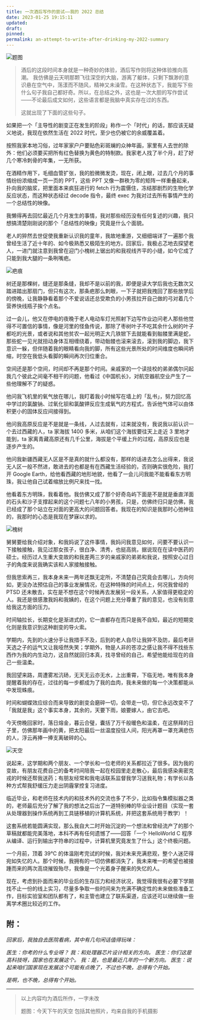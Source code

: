 ```yaml
---
title: 一次酒后写作的尝试——我的 2022 总结
date: 2023-01-25 19:15:11
updated:
draft:
pinned:
permalink: an-attempt-to-write-after-drinking-my-2022-summary
---
```


![题图](images/title.jpg)

>酒后的这段时间本身就是一种奇妙的体验，酒后写作则将这种体验推向高潮。
>我仿佛是云天明那颗飞往深空的大脑，游离了躯体，只剩下飘渺的意识悬在空气中，荡漾而不随风，精神又未澡雪。在这种状态下，我能写下些什么句子我自己都好奇。所以，在总结之外，这也是一次大胆的写作尝试——不论最后成文如何，这些语言都是我脑中真实存在过的东西。
>
>这就出现了下面的这些句子。


如果把一个「主导性的剧变正在发生的阶段」称作一个「时代」的话，那应该无疑义地说，我现在依然生活在 2022 时代，至少也仍被它的余威覆盖着。

按照我家本地习俗，过年家家户户要贴色彩斑斓的众神年画，家里有人去世的除外：他们必须要买把所有红色替换为黄色的特制款。我家老人找了半个月，赶了好几个寒冷刺骨的年集，一无所获。

在酒精作用下，毛细血管扩张，我的脸微微发烫，现在，闭上眼，过去几个月的事情纷纷浓缩成一页一页的 PPT，这些 PPT 又像一群秩为零的矩阵一样重叠起来，扑向我的脑浆，把里面本来疯狂进行的 fetch 行为震慑住，冻结那剧烈的生物化学反应状态，而这种状态经过 decode 指令，最终 exec 为我对过去所有事情产生的一个总结性的映像。

我懒得再去回忆最近几个月发生的事情，我对那些经历没有任何复述的兴趣，我只想搞清楚刚刚说的那个「总结性的映像」究竟是什么个面貌。

老人的猝然去世促使我重新认识我的童年，我故地重游，又细细端详了一遍那个我曾经生活了近十年的、如今极熟悉又极陌生的地方。回家后，我极忐忑地去探望老人，一进门就注意到我曾在迎门小槐树上锯出的和我视线齐平的小缝，如今它成了只能到我大腿的一条咧嘴疤。

![疤痕](images/scar.jpg)

树还是那棵树，缝还是那条缝，我却不是以前的我，即便是读大学后我也无数次又踏进踏出那扇门，但只有这次，那条疤那么刺眼，一下子就把我拽回了那些放学后的傍晚，让我静静看着那个不爱说话还总受欺负的小男孩拉开自己做的弓对着几个营养快线瓶子挨个点名。

过一会儿，他又在停电的夜晚于老人电动车灯光照射下边写作业边问老人那些他觉得不可置信的事情，像是河里的怪鱼传说，那除了枣树叶子不吃其余什么树的叶子都吃的光景，或者说和其他贫农一起光明正大几铁锨下去就能看到骷髅里满是蛇，那些蛇一见光就扭动身体互相缠绕着，带动骷髅也滚来滚去，滚到我的脚边，我下意识一躲，但伴随着我的眼睛看向我的脚，所有这些光景所处的时间维度也瞬间坍缩，时空在我低头看脚的瞬间再次归位重合。

空间还是那个空间，时间却不再是那个时间。亲戚家的一个读技校的弟弟偶尔问起我几个彼此之间毫不相干的问题，他看过《中国机长》，对航空器航空业产生了一些他理解不了的疑惑。

他问我飞机里的氧气放在哪儿，我盯着我小时候写在墙上的「乱书」，努力回忆高中学过的氯酸钠、过氧化钡和氯酸钾反应生成氧气的方程式，告诉他气体可以由体积更小的固体反应间接得到。

他问我高原反应是不是就是一条线，人过去就有，过来就没有，我说我以前认识一个去过西藏的人，ta 家海拔 1400 多米，从咱们这个海拔要往天上走近 3 里地才能到，ta 家离青藏高原还有几千公里，海拔是个平缓上升的过程，高原反应也是逐步产生的。

他问我新疆西藏无人区是不是真的就什么都没有，那样的话进去怎么出得来，我说无人区一般不然进，敢进去的也都是有在西藏生活经验的，否则确实很危险，我打开 Google Earth，给他看西藏的地形地貌，他看了一会儿问我能不能看看东方明珠，我让他自己试着缩放比例尺来找一找。

他看着东方明珠，我看着他。我仿佛又成了那个好奇岛屿下面是不是就是垂直洋面的石头和沙子支撑起来的这个问题七八年的小男孩，只是，仿佛终归只是仿佛，我已经成了那个站立在对面的更高大的问题回答者。我现在的知识是我那时心弛神往的，我那时的心态是我现在梦寐以求的。

![槐树](images/tree.jpg)

舅舅要给我介绍对象，和我妈说了这件事情，我妈问我意见如何，问要不要认识一下接触接触，我见过那女孩子，很白净、清秀，也挺高挑，据说现在在读中医药的硕士。经历过人生重大变故的和我差两三岁的亲戚家的弟弟和我说，按照安心过日子的角度来说我确实该和人家接触接触。

但我思索再三，我本身未来一两年还飘无定所，不清楚自己究竟会去哪儿，方向何如，更没办法预估自己的事业发展情况，在这种特殊的时间点上，何况我曾经的 PTSD 还未散去，实在是不想在这个时候再去发展另一段关系，人家值得更稳定的人。我还是很感激我妈和我姨的，在这个问题上充分尊重了我的意见，也没有刻意给我这方面的压力。

时间轴拉长，长期变化是渐进式的，它一直都存在而只是我不自知，最近的短期变化则是我意识到这种剧变的导火索。

学期内，先到的火速分手让我措手不及，后到的老人自尽让我猝不及防，最后考研天选之子的运气又让我哑然失笑；学期外，物是人非的苍凉之感让我不得不找些东西作为我的内生动力，这自然就回归本真，找寻曾经的自己，希望他能给现在的自己一些温柔。

我回望来路，周遭雾凇沆砀，无天无云亦无水，上出重霄，下临无地，唯有我本身提醒着我的存在，过往的每一步都成为了我的血肉，我未来做的每一个决策都能从中发现蛛痕。

时间和蝴蝶效应综合而来导致的剧变会磨碎一切，会带走一切，但它永远改变不了「我就是我」这个事实本身，其余的，天要下雨，娘要嫁人，由它去吧。

今天傍晚回家时，落日熔金，暮云合璧，囊括了万千般暖色和温柔，在这祭拜的日子里，仿佛那年画中的黄，把太阳最后一丝温度投往人间，阳光再罩一罩充满悲伤的人，浮云再捧一捧支离破碎的心。

![天空](images/sky.jpg)

说起来，这学期和两个朋友、一个学长和一位老师的关系都拉近了很多。因为我的变故，有朋友花费自己的备考时间陪我一起在校园里走走散心，最后我感染奥密克戎的时候还帮我送药；有朋友经常和我电话联系监督我学习送我礼物；有学长以各种方式帮我舒缓压力走出阴霾掌控复习进度。

临近毕业，和老师在技术内的和技术外的交流也多了不少，比如指令集模拟器之类的，老师最后充分了解了我的想法之后出了一道特别棒的毕业设计题目（实现一套从处理器到操作系统再到工具链移植的计算机系统，并把这套系统用于教学）！

这套系统若能圆满实现，那么我自大二时开始沉淀的一个想法和曾经流产了的那个草稿就都能完美落地，本科不再有任何遗憾了——回答「一个 HelloWorld C 程序从编译、运行到输出字符串的过程中，计算机里究竟发生了什么」这个终极问题。

一个月前，顶着 39℃ 的体温刚考完试的时候，我对未来充满悲观，整个人迷茫得宛如失忆的人。那个时候，我拥有的一切仿佛都消失了，我未来唯一的希望也被接踵而来的两次高烧摧毁殆尽，我像是一个光着身子醒来的失忆的人。

现在，考虑到扑面而来的毕业后的生存压力和经济状况，我觉得我很有必要下学期找不止一份的线上实习，尽量多争取一些时间来为充满不确定性的未来做些准备工作，目标实验室和团队都有了，和主管也建立了联系渠道，应该还可以继续做一些离学术圈比较近的工作。

## 附：
*回家后，我独自去医院看病，其中有几句闲话值得玩味：*

*医生：你考的什么专业呀？*
*我：和处理器芯片设计相关的方向。*
*医生：你们这是高科技呀，国家也在发展这个。*
*我：是，也是最近几年的一个新方向。*
*医生：说起来咱们国家现在发展这个可能有点晚了，不过也不晚，总得有个开始。*

*是啊，也不晚，总得有个开始。*


***

>以上内容均为酒后所作，一字未改
>
>题图：今天下午的天空
>包括其他照片，均来自我的手机摄影
